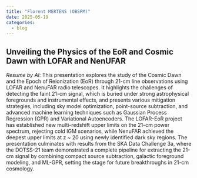```yaml
---
title: "Florent MERTENS (OBSPM)"
date: 2025-05-19
categories:
  - blog
---
```


## Unveiling the Physics of the EoR and Cosmic Dawn with LOFAR and NenUFAR

<div style="text-align:center">
<script defer class="speakerdeck-embed" data-id="7ba6c9a15d324d6aa40a2656a5362b75" data-ratio="1.7771556550951848" src="//speakerdeck.com/assets/embed.js"></script>
</div>

_Resume by AI_: This presentation explores the study of the Cosmic Dawn and the Epoch of Reionization (EoR) through 21-cm line observations using LOFAR and NenuFAR radio telescopes. It highlights the challenges of detecting the faint 21-cm signal, which is buried under strong astrophysical foregrounds and instrumental effects, and presents various mitigation strategies, including sky model optimization, point-source subtraction, and advanced machine learning techniques such as Gaussian Process Regression (GPR) and Variational Autoencoders. The LOFAR-EoR project has established new multi-redshift upper limits on the 21-cm power spectrum, rejecting cold IGM scenarios, while NenuFAR achieved the deepest upper limits at z \~ 20 using newly identified dark sky regions. The presentation culminates with results from the SKA Data Challenge 3a, where the DOTSS-21 team demonstrated a complete pipeline for extracting the 21-cm signal by combining compact source subtraction, galactic foreground modeling, and ML-GPR, setting the stage for future breakthroughs in 21-cm cosmology.
